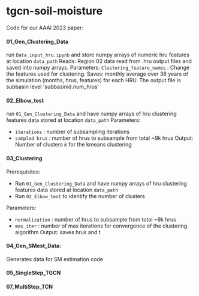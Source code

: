 # tgcn-soil-moisture
Code for our AAAI 2023 paper:



#### 01_Gen_Clustering_Data
run `Data_input_hru.ipynb` and store numpy arrays of numeric hru features at location `data_path`
Reads: Region 02 data read from .hru output files and saved into numpy arrays. 
Parameters: `Clustering_feature_names` : Change the features used for clustering. 
Saves: monthly average over 38 years of the simulation (months, hrus, features) for each HRU. The output file is subbasin level 'subbasinid.num_hrus'

#### 02_Elbow_test
run `01_Gen_Clustering_Data` and have numpy arrays of hru clustering features data stored at location `data_path` 
Parameters: 
- `iterations` : number of subsampling iterations
- `sampled hrus` : number of hrus to subsample from total ~9k hrus
Output: Number of clusters $k$ for the kmeans clustering


#### 03_Clustering
Prerequisites:
- Run `01_Gen_Clustering_Data` and have numpy arrays of hru clustering features data stored at location `data_path`
- Run `02_Elbow_test` to identify the number of clusters

Parameters: 
- `normalization` : number of hrus to subsample from total ~9k hrus
- `max_iter` : number of max iterations for convergence of the clustering algorithm
Output:  saves hrus and t

#### 04_Gen_SMest_Data: 
Generates data for SM estimation code

#### 05_SingleStep_TGCN

#### 07_MultiStep_TCN
